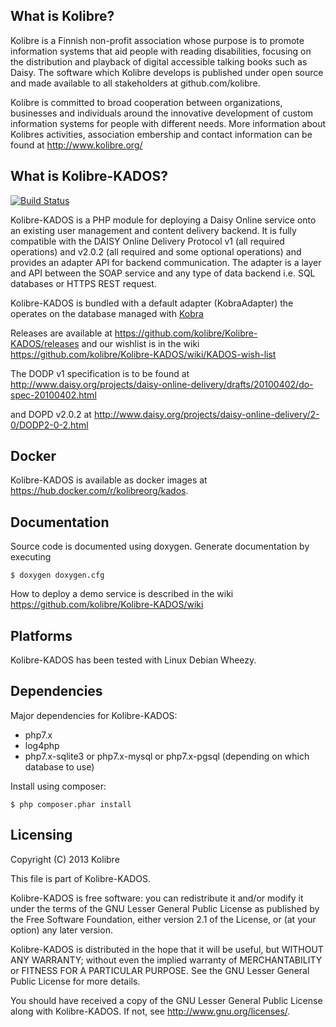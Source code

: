 What is Kolibre?
---------------------------------
Kolibre is a Finnish non-profit association whose purpose is to promote
information systems that aid people with reading disabilities, focusing on 
the distribution and playback of digital accessible talking books such as Daisy. 
The software which Kolibre develops is published under open source and made available 
to all stakeholders at github.com/kolibre.

Kolibre is committed to broad cooperation between organizations, businesses and
individuals around the innovative development of custom information systems for
people with different needs. More information about Kolibres activities, association
embership and contact information can be found at http://www.kolibre.org/


What is Kolibre-KADOS?
---------------------------------

[![Build Status](https://travis-ci.org/kolibre/Kolibre-KADOS.svg?branch=master)](https://travis-ci.org/kolibre/Kolibre-KADOS)

Kolibre-KADOS is a PHP module for deploying a Daisy Online service onto an existing
user management and content delivery backend. It is fully compatible with the
DAISY Online Delivery Protocol v1 (all required operations) and v2.0.2 (all required and some optional operations)
and provides an adapter API for backend communication. The adapter is a layer and API 
between the SOAP service and any type of data backend i.e. SQL databases or HTTPS REST request.

Kolibre-KADOS is bundled with a default adapter (KobraAdapter) the operates on the database managed with [Kobra](https://github.com/kolibre/kobra) 

Releases are available at https://github.com/kolibre/Kolibre-KADOS/releases and our 
wishlist is in the wiki https://github.com/kolibre/Kolibre-KADOS/wiki/KADOS-wish-list

The DODP v1 specification is to be found at 
http://www.daisy.org/projects/daisy-online-delivery/drafts/20100402/do-spec-20100402.html

and DOPD v2.0.2 at 
http://www.daisy.org/projects/daisy-online-delivery/2-0/DODP2-0-2.html

Docker
------

Kolibre-KADOS is available as docker images at https://hub.docker.com/r/kolibreorg/kados.

Documentation
---------------------------------
Source code is documented using doxygen. Generate documentation by executing

    $ doxygen doxygen.cfg
    
How to deploy a demo service is described in the wiki https://github.com/kolibre/Kolibre-KADOS/wiki


Platforms
---------------------------------
Kolibre-KADOS has been tested with Linux Debian Wheezy.


Dependencies
---------------------------------
Major dependencies for Kolibre-KADOS:

* php7.x
* log4php
* php7.x-sqlite3 or php7.x-mysql or php7.x-pgsql (depending on which database to use)

Install using composer:

    $ php composer.phar install


Licensing
---------------------------------
Copyright (C) 2013 Kolibre

This file is part of Kolibre-KADOS.

Kolibre-KADOS is free software: you can redistribute it and/or modify
it under the terms of the GNU Lesser General Public License as published by
the Free Software Foundation, either version 2.1 of the License, or
(at your option) any later version.

Kolibre-KADOS is distributed in the hope that it will be useful,
but WITHOUT ANY WARRANTY; without even the implied warranty of
MERCHANTABILITY or FITNESS FOR A PARTICULAR PURPOSE.  See the
GNU Lesser General Public License for more details.

You should have received a copy of the GNU Lesser General Public License
along with Kolibre-KADOS. If not, see <http://www.gnu.org/licenses/>.
